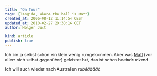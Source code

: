 ```yaml
---
title: "On Tour"
tags: [lang:de, Where the hell is Matt]
created_at: 2006-08-12 11:14:54 CEST
updated_at: 2010-02-27 20:38:16 CET
author: Holger Just

kind: article
publish: true
---
```


Ich bin ja selbst schon ein klein wenig rumgekommen. Aber was [Matt](http://wherethehellismatt.com/) (vor allem sich selbst gegenüber) geleistet hat, das ist schon beeindruckend.

Ich will auch wieder nach Australien *rubääääää*

<object width="425" height="344" class="center"><param name="movie" value="http://www.youtube-nocookie.com/v/bNF_P281Uu4&amp;hl=en_US&amp;fs=1&amp;rel=0"></param><param name="allowFullScreen" value="true"></param><param name="allowscriptaccess" value="always"></param><embed src="http://www.youtube-nocookie.com/v/bNF_P281Uu4&amp;hl=en_US&amp;fs=1&amp;rel=0" type="application/x-shockwave-flash" allowscriptaccess="always" allowfullscreen="true" width="425" height="344"></embed></object>
